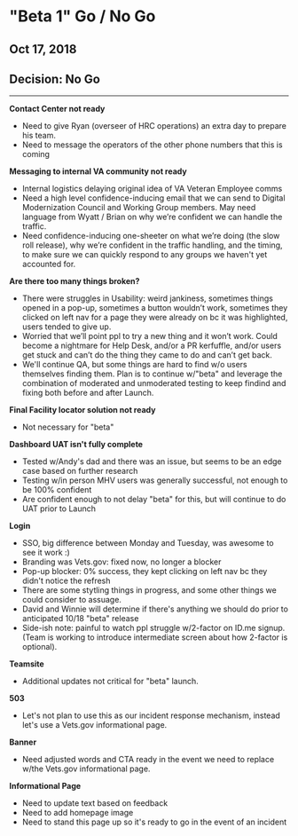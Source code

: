 # "Beta 1" Go / No Go 
## Oct 17, 2018

## Decision: No Go

---

**Contact Center not ready**
- Need to give Ryan (overseer of HRC operations) an extra day to prepare his team.
- Need to message the operators of the other phone numbers that this is coming

**Messaging to internal VA community not ready**
- Internal logistics delaying original idea of VA Veteran Employee comms
- Need a high level confidence-inducing email that we can send to Digital Modernization Council and Working Group members. May need language from Wyatt / Brian on why we’re confident we can handle the traffic.
- Need confidence-inducing one-sheeter on what we’re doing (the slow roll release), why we’re confident in the traffic handling, and the timing, to make sure we can quickly respond to any groups we haven't yet accounted for.

**Are there too many things broken?**
- There were struggles in Usability: weird jankiness, sometimes things opened in a pop-up, sometimes a button wouldn’t work, sometimes they clicked on left nav for a page they were already on bc it was highlighted, users tended to give up.
- Worried that we’ll point ppl to try a new thing and it won’t work. Could become a nightmare for Help Desk, and/or a PR kerfuffle, and/or users get stuck and can’t do the thing they came to do and can’t get back.
- We'll continue QA, but some things are hard to find w/o users themselves finding them. Plan is to continue w/"beta" and leverage the combination of moderated and unmoderated testing to keep findind and fixing both before and after Launch.

**Final Facility locator solution not ready**
- Not necessary for "beta"

**Dashboard UAT isn't fully complete**
- Tested w/Andy's dad and there was an issue, but seems to be an edge case based on further research
- Testing w/in person MHV users was generally successful, not enough to be 100% confident
- Are confident enough to not delay "beta" for this, but will continue to do UAT prior to Launch

**Login**
- SSO, big difference between Monday and Tuesday, was awesome to see it work :)
- Branding was Vets.gov: fixed now, no longer a blocker
- Pop-up blocker: 0% success, they kept clicking on left nav bc they didn't notice the refresh
- There are some stytling things in progress, and some other things we could consider to assuage.
- David and Winnie will determine if there's anything we should do prior to anticipated 10/18 "beta" release
- Side-ish note: painful to watch ppl struggle w/2-factor on ID.me signup. (Team is working to introduce intermediate screen about how 2-factor is optional).

**Teamsite**
- Additional updates not critical for "beta" launch.

**503**
- Let's not plan to use this as our incident response mechanism, instead let's use a Vets.gov informational page.

**Banner**
- Need adjusted words and CTA ready in the event we need to replace w/the Vets.gov informational page.

**Informational Page**
- Need to update text based on feedback
- Need to add homepage image
- Need to stand this page up so it's ready to go in the event of an incident
